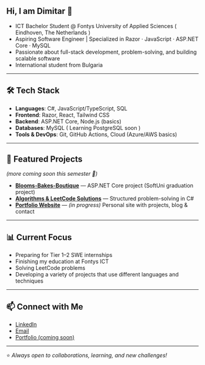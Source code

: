 ## Hi, I am Dimitar 👋

- ICT Bachelor Student @ Fontys University of Applied Sciences ( Eindhoven, The Netherlands )  
- Aspiring Software Engineer | Specialized in Razor · JavaScript · ASP.NET Core · MySQL  
- Passionate about full-stack development, problem-solving, and building scalable software 
- International student from Bulgaria

---

## 🛠️ Tech Stack
- **Languages**: C#, JavaScript/TypeScript, SQL  
- **Frontend**: Razor, React, Tailwind CSS  
- **Backend**: ASP.NET Core, Node.js (basics)  
- **Databases**: MySQL ( Learning PostgreSQL soon )
- **Tools & DevOps**: Git, GitHub Actions, Cloud (Azure/AWS basics)

---

## 📌 Featured Projects
*(more coming soon this semester 🚀)*

- [**Blooms-Bakes-Boutique**](#) — ASP.NET Core project (SoftUni graduation project)
- [**Algorithms & LeetCode Solutions**](#) — Structured problem-solving in C#  
- [**Portfolio Website**](#) — *(in progress)* Personal site with projects, blog & contact

---

## 📊 Current Focus
- Preparing for Tier 1–2 SWE internships
- Finishing my education at Fontys ICT
- Solving LeetCode problems  
- Developing a variety of projects that use different languages and techniques

---

## 📫 Connect with Me
- [LinkedIn](https://www.linkedin.com/in/dimitar-malamski-a00253238/)  
- [Email](mailto:mitemalamata@gmail.com)  
- [Portfolio (coming soon)](#)

---
⭐️ *Always open to collaborations, learning, and new challenges!*
